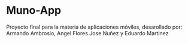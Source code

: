 # Muno-App
Proyecto final para la materia de aplicaciones móviles, desarollado por: Armando Ambrosio, Angel Flores Jose Nuñez y Eduardo Martinez
